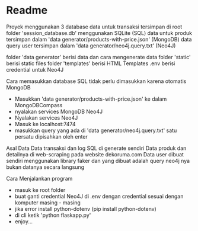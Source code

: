 # Readme

Proyek menggunakan 3 database
data untuk transaksi tersimpan di root folder 'session_database.db' menggunakan SQLite (SQL)
data untuk produk tersimpan dalam 'data generator/products-with-price.json' (MongoDB)
data query user tersimpan dalam 'data generator/neo4j.query.txt' (Neo4J)

folder 'data generator' berisi data dan cara mengenerate data
folder 'static' berisi static files
folder 'templates' berisi HTML Templates
.env berisi credential untuk Neo4J

Cara memasukkan database
SQL tidak perlu dimasukkan karena otomatis
MongoDB
 - Masukkan 'data generator/products-with-price.json' ke dalam MongoDBCompass
 - nyalakan services MongoDB
Neo4J
 - Nyalakan services Neo4J
 - Masuk ke localhost:7474
 - masukkan query yang ada di 'data generator/neo4j.query.txt' satu persatu dipisahkan oleh enter 

Asal Data
Data transaksi dan log SQL di generate sendiri
Data produk dan detailnya di web-scraping pada website dekoruma.com
Data user dibuat sendiri menggunakan library faker dan yang dibuat adalah query neo4j nya bukan datanya secara langsung

Cara Menjalankan program
 - masuk ke root folder
 - buat ganti credential Neo4J di .env dengan credential sesuai dengan komputer masing - masing
 - jika error install python-dotenv (pip install python-dotenv)
 - di cli ketik 'python flaskapp.py'
 - enjoy...

